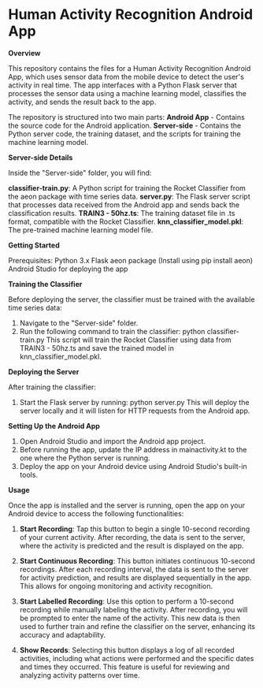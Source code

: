 # Human Activity Recognition Android App

**Overview**

This repository contains the files for a Human Activity Recognition Android App, which uses sensor data from the mobile device to detect the user's activity in real time. The app interfaces with a Python Flask server that processes the sensor data using a machine learning model, classifies the activity, and sends the result back to the app.

The repository is structured into two main parts:
**Android App** - Contains the source code for the Android application.
**Server-side** - Contains the Python server code, the training dataset, and the scripts for training the machine learning model.

**Server-side Details**

Inside the "Server-side" folder, you will find:

**classifier-train.py**: A Python script for training the Rocket Classifier from the aeon package with time series data.
**server.py**: The Flask server script that processes data received from the Android app and sends back the classification results.
**TRAIN3 - 50hz.ts**: The training dataset file in .ts format, compatible with the Rocket Classifier.
**knn_classifier_model.pkl**: The pre-trained machine learning model file.

**Getting Started**

Prerequisites:
Python 3.x
Flask
aeon package (Install using pip install aeon)
Android Studio for deploying the app

**Training the Classifier**

Before deploying the server, the classifier must be trained with the available time series data:
1. Navigate to the "Server-side" folder.
2. Run the following command to train the classifier: python classifier-train.py
This script will train the Rocket Classifier using data from TRAIN3 - 50hz.ts and save the trained model in knn_classifier_model.pkl.

**Deploying the Server**

After training the classifier:
1. Start the Flask server by running: python server.py
This will deploy the server locally and it will listen for HTTP requests from the Android app.

**Setting Up the Android App**

1. Open Android Studio and import the Android app project.
2. Before running the app, update the IP address in mainactivity.kt to the one where the Python server is running.
3. Deploy the app on your Android device using Android Studio's built-in tools.

**Usage**

Once the app is installed and the server is running, open the app on your Android device to access the following functionalities:

1. **Start Recording**: Tap this button to begin a single 10-second recording of your current activity. After recording, the data is sent to the server, where the activity is predicted and the result is displayed on the app.

2. **Start Continuous Recording**: This button initiates continuous 10-second recordings. After each recording interval, the data is sent to the server for activity prediction, and results are displayed sequentially in the app. This allows for ongoing monitoring and activity recognition.

3. **Start Labelled Recording**: Use this option to perform a 10-second recording while manually labeling the activity. After recording, you will be prompted to enter the name of the activity. This new data is then used to further train and refine the classifier on the server, enhancing its accuracy and adaptability.

4. **Show Records**: Selecting this button displays a log of all recorded activities, including what actions were performed and the specific dates and times they occurred. This feature is useful for reviewing and analyzing activity patterns over time.
